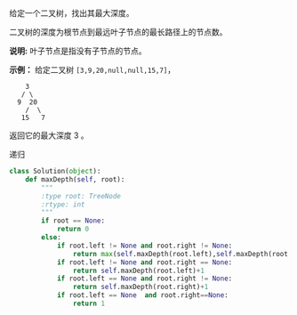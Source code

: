 给定一个二叉树，找出其最大深度。

二叉树的深度为根节点到最远叶子节点的最长路径上的节点数。

**说明:** 叶子节点是指没有子节点的节点。

**示例：**
给定二叉树 `[3,9,20,null,null,15,7]`，

```
    3
   / \
  9  20
    /  \
   15   7
```

返回它的最大深度 3 。

递归

```python
class Solution(object):
    def maxDepth(self, root):
        """
        :type root: TreeNode
        :rtype: int
        """
        if root == None:
            return 0
        else:
            if root.left != None and root.right != None:
                return max(self.maxDepth(root.left),self.maxDepth(root.right))+1
            if root.left != None and root.right == None:
                return self.maxDepth(root.left)+1
            if root.left == None and root.right != None:
                return self.maxDepth(root.right)+1
            if root.left == None  and root.right==None:
                return 1
```

